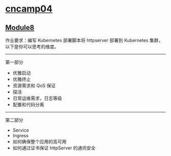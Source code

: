 # [cncamp04](https://github.com/realpeiqi/cncamp04/)

## [Module8](https://github.com/realpeiqi/cncamp04/tree/main/moudle8)

作业要求：编写 Kubernetes 部署脚本将 httpserver 部署到 Kubernetes 集群，以下是你可以思考的维度。

------

第一部分

- 优雅启动
- 优雅终止
- 资源需求和 QoS 保证
- 探活
- 日常运维需求，日志等级
- 配置和代码分离

------

第二部分

- Service
- Ingress
- 如何确保整个应用的高可用
- 如何通过证书保证 httpServer 的通讯安全


